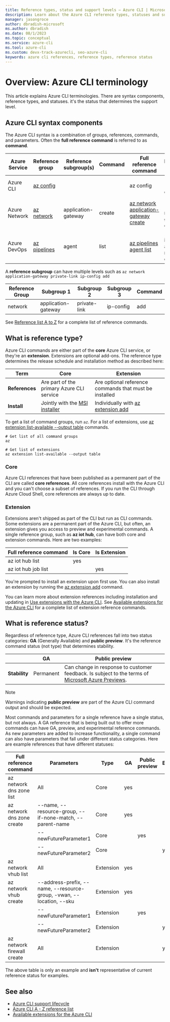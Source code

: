 ```yaml
---
title: Reference types, status and support levels – Azure CLI | Microsoft Docs
description: Learn about the Azure CLI reference types, statuses and support levels
manager: jasongroce
author: dbradish-microsoft
ms.author: dbradish
ms.date: 08/1/2023
ms.topic: conceptual
ms.service: azure-cli
ms.tool: azure-cli
ms.custom: devx-track-azurecli, seo-azure-cli
keywords: azure cli references, reference types, reference status
---
```


# Overview: Azure CLI terminology

This article explains Azure CLI terminologies.  There are syntax components, reference types, and statuses.  it's the status that determines the support level.

## Azure CLI syntax components

The Azure CLI syntax is a combination of groups, references, commands, and parameters. Often the **full reference command** is referred to as **command**.

| Azure Service | Reference group | Reference subgroup(s) | Command | Full reference command | Parameter Examples
|-|-|-|-|-|-|
| Azure CLI | [az config](../latest/docs-ref-autogen/config.yml) | | | az config | --local, --output -o
| Azure Network | [az network](../latest/docs-ref-autogen/network.yml) | application-gateway | create | [az network application-gateway create](/cli/azure/network/application-gateway#az-network-application-gateway-create) | --name, --resource-group, --capacity
| Azure DevOps | [az pipelines](../latest/docs-ref-autogen/pipelines.yml) | agent | list | [az pipelines agent list](../latest/docs-ref-autogen/pipelines/agent.yml) | --pool-id, --agent-name, --demands

A **reference subgroup** can have multiple levels such as `az network application-gateway private-link ip-config add`

| Reference Group | Subgroup 1 | Subgroup 2 | Subgroup 3| Command|
|-|-|-|-|-|
|network|application-gateway|private-link|ip-config|add

See [Reference list A to Z](../latest/docs-ref-autogen/reference-index.yml) for a complete list of reference commands.

## What is reference type?

Azure CLI commands are either part of the **core** Azure CLI service, or they're an **extension**.  Extensions are optional add-ons.  The reference type determines the release schedule and installation method as described here:

| Term | Core | Extension |
| - | -| -|
| **References** | Are part of the primary Azure CLI service | Are optional reference commands that must be installed |
| **Install**    | Jointly with the [MSI installer](install-azure-cli-windows.md) | Individually with [az extension add](/cli/azure/extension#az-extension-add)                 |

To get a list of command groups, run `az`.  For a list of extensions, use [az extension list-available --output table](/cli/azure/extension#az-extension-list-available) commands.

```azurecli-interactive
# Get list of all command groups
az

# Get list of extensions
az extension list-available --output table
```

### Core

Azure CLI references that have been published as a permanent part of the CLI are called **core references**. All core references install with the Azure CLI and you can't choose a subset of references. If you run the CLI through Azure Cloud Shell, core references are always up to date.

### Extension

Extensions aren't shipped as part of the CLI but run as CLI commands. Some extensions are a permanent part of the Azure CLI, but often, an extension gives you access to preview and experimental commands. A single reference group, such as **az iot hub**, can have both core and extension commands.  Here are two examples:

|      Full reference command       | Is Core | Is Extension |
| --------------------------------- | ------- | ------------ |
| az iot hub list                   | yes     |              |
| az iot hub job list               |         | yes          |

You're prompted to install an extension upon first use.  You can also install an extension by running the [az extension add](/cli/azure/extension#az-extension-add) command.

You can learn more about extension references including installation and updating in [Use extensions with the Azure CLI](azure-cli-extensions-overview.md).  See [Available extensions for the Azure CLI](azure-cli-extensions-list.md) for a complete list of extension reference commands.

## What is reference status?

Regardless of reference type, Azure CLI references fall into two status categories: **GA** (Generally Available) and **public preview**. It's the reference command status (not type) that determines stability.

| | GA  | Public preview
|-|-|-|
| **Stability** | Permanent | Can change in response to customer feedback. Is subject to the terms of [Microsoft Azure Previews](https://azure.microsoft.com/support/legal/preview-supplemental-terms/).

> [!NOTE]
> Warnings indicating **public preview** are part of the Azure CLI command output and should be expected.

Most commands and parameters for a single reference have a single status, but not always. A GA reference that is being built out to offer more commands can have GA, preview, and experimental reference commands. As new parameters are added to increase functionality, a single command can also have parameters that fall under different status categories. Here are example references that have different statuses:

|   Full reference command   |                              Parameters                              |   Type    | GA  | Public preview | Experimental |
| -------------------------- | -------------------------------------------------------------------- | --------- | --- | -------------- | ------------ |
| az network dns zone list   | All                                                                  | Core      | yes |                |              |
| az network dns zone create | --name, --resource-group, --if-none-match, --parent-name             | Core      | yes |                |              |
|                            | --newFutureParameter1                                                | Core      |     | yes            |              |
|                            | --newFutureParameter2                                                | Core      |     |                | yes          |
| az network vhub list       | All                                                                  | Extension | yes |                |              |
| az network vhub create     | --address-prefix, --name, --resource-group, -vwan, --location, --sku | Extension | yes |                |              |
|                            | --newFutureParameter1                                                | Extension |     | yes            |              |
|                            | --newFutureParameter2                                                | Extension |     |                | yes          |
| az network firewall create | All                                                                  | Extension |     |                | yes          |

The above table is only an example and **isn't** representative of current reference status for examples.

## See also

- [Azure CLI support lifecycle](./azure-cli-support-lifecycle.md)
- [Azure CLI A - Z reference list](../latest/docs-ref-autogen/reference-index.yml)
- [Available extensions for the Azure CLI](azure-cli-extensions-list.md)
